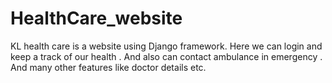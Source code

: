 # HealthCare_website
KL health care is a website using Django framework. Here we can login and keep a track of our health . And also can contact ambulance in emergency . And many other features like doctor details etc.
